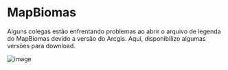 # MapBiomas
Alguns colegas estão enfrentando problemas ao abrir o arquivo de legenda do MapBiomas devido a versão do Arcgis. Aqui, disponibilizo algumas versões para download. 

![image](https://github.com/jessicauchoa01/MapBiomas/assets/75124373/b6d448d4-04e9-4081-ba17-4fe2d30b2f18)


